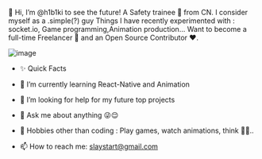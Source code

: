 👋 Hi, I’m @h1b1ki
to see the future!
A Safety trainee 🚀 from CN. I consider myself as a .simple(?) guy
Things I have recently experimented with : socket.io, Game programming,Animation production...
Want to become a full-time Freelancer 💸 and an Open Source Contributor ❤️.

![image](https://user-images.githubusercontent.com/65580366/124146804-b4fd3080-dac0-11eb-9333-5a5f108ed10d.png)

- ✨ Quick Facts                                                                       
- 🌱 I’m currently learning React-Native and Animation                               
- 🤔 I’m looking for help for my future top projects 

- 💬 Ask me about anything 😜😌

- 🎿 Hobbies other than coding : Play games, watch animations, think 🤔🤖..

- 📫 How to reach me: slaystart@gmail.com
<!---
hibiki-sama/hibiki-sama is a ✨ special ✨ repository because its `README.md` (this file) appears on your GitHub profile.
You can click the Preview link to take a look at your changes.
--->

